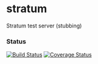 # stratum
Stratum test server (stubbing)

### Status
[![Build Status](https://travis-ci.org/sothach/stratum.png)](https://travis-ci.org/sothach/stratum)
[![Coverage Status](https://coveralls.io/repos/github/sothach/stratum/badge.svg?branch=master)](https://coveralls.io/github/sothach/stratum?branch=master)



